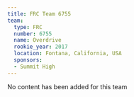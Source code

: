 ```yaml
---
title: FRC Team 6755
team:
  type: FRC
  number: 6755
  name: Overdrive
  rookie_year: 2017
  location: Fontana, California, USA
  sponsors:
  - Summit High
---
```


No content has been added for this team